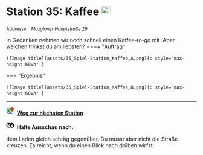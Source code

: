 # Station 35: Kaffee  <a href="https://www.google.com/maps/dir/?api=1&travelmode=walking&destination=13.022302,47.7971019"><img src="site:assets/google-maps.svg" width="24" height="24"></a>

<small>Addresse:<em style="margin-left: 10px">Maxglaner Hauptstraße 29</em></small>



In Gedanken nehmen wir noch schnell einen Kaffee-to-go mit. Aber welchen trinkst du am liebsten?
===+ "Auftrag"

    ![Image title](assets/35_Spiel-Station_Kaffee_A.png){: style="max-height:60vh" }


=== "Ergebnis"

    ![Image title](assets/35_Spiel-Station_Kaffee_B.png){: style="max-height:60vh" }





____

<a href="https://www.google.com/maps/dir/?api=1&travelmode=walking&destination=13.0217722,47.797083"><img src="https://github.com/kipppunkte/kipppunkte/raw/gh-pages/assets/google-maps.svg" style="height: 1.5em;margin-right: 0.5em"></a>**[Weg zur nächsten Station](next_url)**



<img src="https://github.com/kipppunkte/kipppunkte/raw/gh-pages/assets/eyes.svg" style="height: 1.5em;background: white;margin-right: 0.5em">**Halte Ausschau nach:**

dem Laden gleich schräg gegenüber. Du musst aber nicht die Straße kreuzen. Es reicht, wenn du einen Blick nach drüben wirfst.